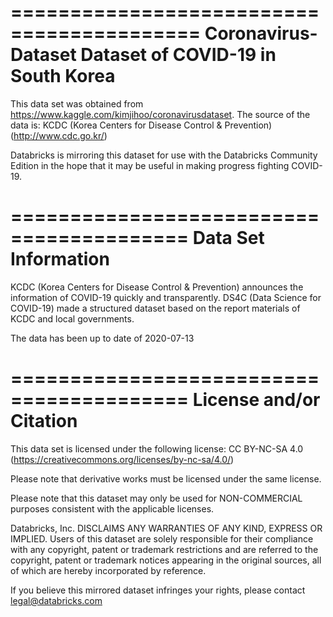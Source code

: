 ==========================================
Coronavirus-Dataset
Dataset of COVID-19 in South Korea
==========================================

This data set was obtained from https://www.kaggle.com/kimjihoo/coronavirusdataset.  The source of the data is:
KCDC (Korea Centers for Disease Control & Prevention) (http://www.cdc.go.kr/)

Databricks is mirroring this dataset for use with the Databricks Community Edition in the hope that it may be 
useful in making progress fighting COVID-19.

=========================================
Data Set Information
=========================================

KCDC (Korea Centers for Disease Control & Prevention) announces the information of COVID-19 quickly and transparently.
DS4C (Data Science for COVID-19) made a structured dataset based on the report materials of KCDC and local governments.

The data has been up to date of 2020-07-13
	
=========================================
License and/or Citation
=========================================

This data set is licensed under the following license: CC BY-NC-SA 4.0 (https://creativecommons.org/licenses/by-nc-sa/4.0/)

Please note that derivative works must be licensed under the same license.

Please note that this dataset may only be used for NON-COMMERCIAL purposes consistent with the applicable licenses.

Databricks, Inc. DISCLAIMS ANY WARRANTIES OF ANY KIND, EXPRESS OR IMPLIED.  Users of this dataset are solely responsible for their compliance with any copyright, patent or trademark
restrictions and are referred to the copyright, patent or trademark notices appearing in the original sources, all of which are hereby incorporated by reference.

If you believe this mirrored dataset infringes your rights, please contact legal@databricks.com
